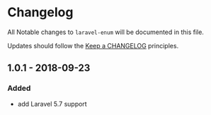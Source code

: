 # Changelog

All Notable changes to `laravel-enum` will be documented in this file.

Updates should follow the [Keep a CHANGELOG](http://keepachangelog.com/) principles.

## 1.0.1 - 2018-09-23

### Added
- add Laravel 5.7 support
